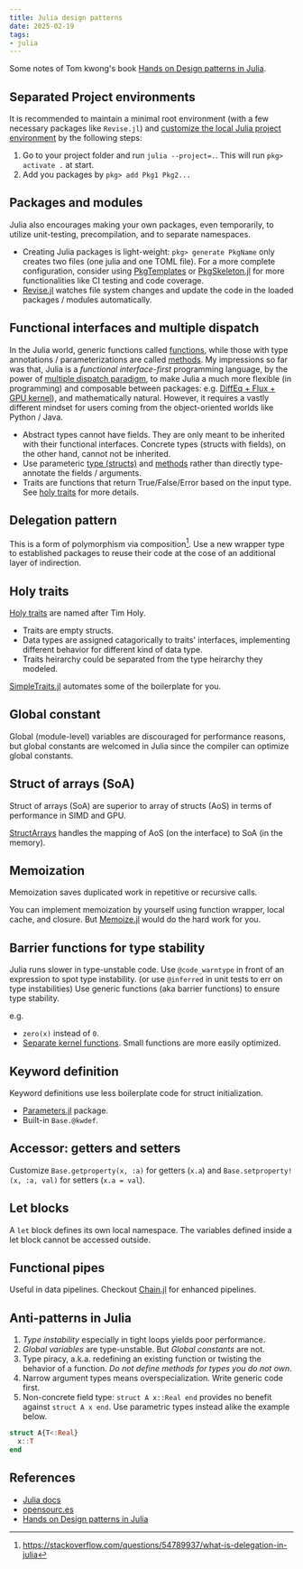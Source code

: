 ```yaml
---
title: Julia design patterns
date: 2025-02-19
tags:
- julia
---
```


Some notes of Tom kwong's book [Hands on Design patterns in Julia](https://www.packtpub.com/product/hands-on-design-patterns-and-best-practices-with-julia/9781838648817).

## Separated Project environments

It is recommended to maintain a minimal root environment (with a few necessary packages like `Revise.jl`) and [customize the local Julia project environment](https://opensourc.es/blog/all-about-pkg/#environments) by the following steps:

1. Go to your project folder and run `julia --project=.`. This will run `pkg> activate .` at start.
2. Add you packages by `pkg> add Pkg1 Pkg2...`

## Packages and modules

Julia also encourages making your own packages, even temporarily, to utilize unit-testing, precompilation, and to separate namespaces.

- Creating Julia packages is light-weight: `pkg> generate PkgName` only creates two files (one julia and one TOML file). For a more complete configuration, consider using [PkgTemplates](https://github.com/invenia/PkgTemplates.jl) or [PkgSkeleton.jl](https://github.com/tpapp/PkgSkeleton.jl) for more functionalities like CI testing and code coverage.
- [Revise.jl](https://github.com/timholy/Revise.jl) watches file system changes and update the code in the loaded packages / modules automatically.

## Functional interfaces and multiple dispatch

In the Julia world, generic functions called [functions](https://docs.julialang.org/en/v1/manual/functions/), while those with type annotations / parameterizations are called [methods](https://docs.julialang.org/en/v1/manual/methods/). My impressions so far was that, Julia is a _functional interface-first_ programming language, by the power of [multiple dispatch paradigm](https://opensourc.es/blog/basics-multiple-dispatch/), to make Julia a much more flexible (in programming) and composable between packages: e.g. [DiffEq + Flux + GPU kernel](https://github.com/SciML/DiffEqFlux.jl)), and mathematically natural. However, it requires a vastly different mindset for users coming from the object-oriented worlds like Python / Java.

- Abstract types cannot have fields. They are only meant to be inherited with their functional interfaces. Concrete types (structs with fields), on the other hand, cannot not be inherited.
- Use parameteric [type (structs)](https://docs.julialang.org/en/v1/manual/types/#Parametric-Types) and [methods](https://docs.julialang.org/en/v1/manual/methods/#Parametric-Methods) rather than directly type-annotate the fields / arguments.
- Traits are functions that return True/False/Error based on the input type. See [holy traits](https://www.juliabloggers.com/the-emergent-features-of-julialang-part-ii-traits/) for more details.
## Delegation pattern

This is a form of polymorphism via composition[^1]. Use a new wrapper type to established packages to reuse their code at the cose of an additional layer of indirection.

[^1]: https://stackoverflow.com/questions/54789937/what-is-delegation-in-julia

## Holy traits

[Holy traits](https://www.juliabloggers.com/the-emergent-features-of-julialang-part-ii-traits/) are named after Tim Holy.

- Traits are empty structs.
- Data types are assigned catagorically to traits' interfaces, implementing different behavior for different kind of data type.
- Traits heirarchy could be separated from the type heirarchy they modeled.

[SimpleTraits.jl](https://github.com/mauro3/SimpleTraits.jl) automates some of the boilerplate for you.

## Global constant

Global (module-level) variables are discouraged for performance reasons, but global constants are welcomed in Julia since the compiler can optimize global constants.

## Struct of arrays (SoA)

Struct of arrays (SoA) are superior to array of structs (AoS) in terms of performance in SIMD and GPU.

[StructArrays](https://github.com/JuliaArrays/StructArrays.jl) handles the mapping of AoS (on the interface) to SoA (in the memory).

## Memoization

Memoization saves duplicated work in repetitive or recursive calls.

You can implement memoization by yourself using function wrapper, local cache, and closure. But [Memoize.jl](https://github.com/JuliaCollections/Memoize.jl) would do the hard work for you.

## Barrier functions for type stability

Julia runs slower in type-unstable code. Use `@code_warntype` in front of an expression to spot type instability. (or use `@inferred` in unit tests to err on type instabilities) Use generic functions (aka barrier functions) to ensure type stability.

e.g.
- `zero(x)` instead of `0`.
- [Separate kernel functions](https://docs.julialang.org/en/v1/manual/performance-tips/#kernel-functions). Small functions are more easily optimized.

## Keyword definition

Keyword definitions use less boilerplate code for struct initialization.

- [Parameters.jl](https://github.com/mauro3/Parameters.jl) package.
- Built-in `Base.@kwdef`.

## Accessor: getters and setters

Customize `Base.getproperty(x, :a)` for getters (`x.a`) and `Base.setproperty!(x, :a, val)` for setters (`x.a = val`).

## Let blocks

A `let` block defines its own local namespace. The variables defined inside a let block cannot be accessed outside.

## Functional pipes

Useful in data pipelines. Checkout [Chain.jl](https://github.com/jkrumbiegel/Chain.jl) for enhanced pipelines.

## Anti-patterns in Julia

1. *Type instability* especially in tight loops yields poor performance.
2. *Global variables* are type-unstable. But *Global constants* are not.
3. Type piracy, a.k.a. redefining an existing function or twisting the behavior of a function. *Do not define methods for types you do not own*.
4. Narrow argument types means overspecialization. Write generic code first.
5. Non-concrete field type: `struct A x::Real end` provides no benefit against `struct A x end`. Use parametric types instead alike the example below.

```julia
struct A{T<:Real}
  x::T
end
```

## References

- [Julia docs](https://docs.julialang.org/en/v1/)
- [opensourc.es](https://opensourc.es/)
- [Hands on Design patterns in Julia](https://www.packtpub.com/product/hands-on-design-patterns-and-best-practices-with-julia/9781838648817)
